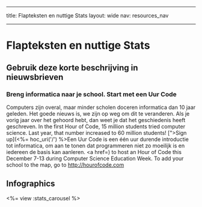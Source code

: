 * * *

title: Flapteksten en nuttige Stats layout: wide nav: resources_nav

* * *

# Flapteksten en nuttige Stats

## Gebruik deze korte beschrijving in nieuwsbrieven

### Breng informatica naar je school. Start met een Uur Code

Computers zijn overal, maar minder scholen doceren informatica dan 10 jaar geleden. Het goede nieuws is, we zijn op weg om dit te veranderen. Als je vorig jaar over het gehoord hebt, dan weet je dat het geschiedenis heeft geschreven. In the first Hour of Code, 15 million students tried computer science. Last year, that number increased to 60 million students! [">Sign up](<%= hoc_uri('/') %>Een Uur Code</a> is een één uur durende introductie tot informatica, om aan te tonen dat programmeren niet zo moeilijk is en iedereen de basis kan aanleren. <a href=) to host an Hour of Code this December 7-13 during Computer Science Education Week. To add your school to the map, go to <http://hourofcode.com></p> 

## Infographics

<%= view :stats_carousel %>